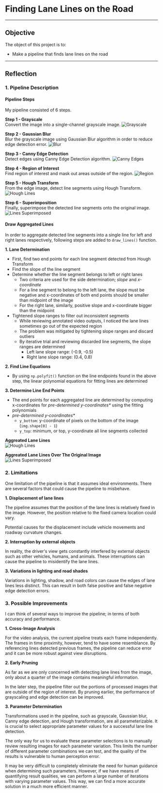 # **Finding Lane Lines on the Road** 

---

## Objective
The object of this project is to:
* Make a pipeline that finds lane lines on the road

[//]: # (Image References)

[image01]: ./test_images_inter_steps/solidWhiteCurve_01_gray.jpg
[image02]: ./test_images_inter_steps/solidWhiteCurve_02_blur.jpg
[image03]: ./test_images_inter_steps/solidWhiteCurve_03_edge.jpg
[image04]: ./test_images_inter_steps/solidWhiteCurve_04_regioned.jpg
[image05]: ./test_images_inter_steps/solidWhiteCurve_05_lines.jpg
[image06]: ./test_images_inter_steps/solidWhiteCurve_06_super.jpg
[image05_agg]: ./test_images_inter_steps/solidWhiteCurve_05_lines_agg.jpg
[image06_agg]: ./test_images_inter_steps/solidWhiteCurve_06_super_agg.jpg

---

## Reflection

### 1. Pipeline Description

#### Pipeline Steps
My pipeline consisted of 6 steps. 

**Step 1 - Grayscale**  
Convert the image into a single-channel grayscale image.
![Grayscale][image01]

**Step 2 - Gaussian Blur**  
Blur the grayscale image using Gaussian Blur algorithm in order to reduce
edge detection error.
![Blur][image02]

**Step 3 - Canny Edge Detection**  
Detect edges using Canny Edge Detection algorithm.
![Canny Edges][image03]

**Step 4 - Region of Interest**  
Find region of interest and mask out areas outside of the region.
![Region][image04]

**Step 5 - Hough Transform**  
From the edge image, detect line segments using Hough Transform.
![Hough Lines][image05]

**Step 6 - Superimposition**  
Finally, superimpose the detected line segments onto the original image.
![Lines Superimposed][image06]


#### Draw Aggregated Lines
In order to aggregate detected line segments into a single line for left
and right lanes respectively, following steps are added to ```draw_lines()```
function. 

**1. Lane Determination**  
- First, find two end points for each line segment detected from Hough
Transform
- Find the slope of the line segment
- Determine whether the line segment belongs to left or right lanes
  - Two criteria are used for the side determination; *slope* and *x-coordinate*
  - For a line segment to belong to the left lane, the slope must be
    negative and x-coordinates of both end points should be smaller than
    midpoint of the image
  - For the right lane, similarly, positive slope and x-coordinate bigger
    than the midpoint
- Tightened slope ranges to filter out inconsistent segments
  - While reviewing annotated video outputs, I noticed the lane lines sometimes
    go out of the expected region
  - The problem was mitigated by tightening slope ranges and discard outliers
  - By iterative trial and reviewing discarded line segments, the slope ranges
    are determined
    - Left lane slope range: (-0.9, -0.5)
    - Right lane slope range: (0.4, 0.8) 

**2. Find Line Equations**
- By using ```np.polyfit()``` function on the line endpoints found in the
  above step, the linear polynomial equations for fitting lines are determined

**3. Determine Line End Points**
- The end points for each aggregated line are determined by computing
  x-coordinates for _pre-determined y-coordinates*_ using the fitting polynomials
- _pre-determined y-coordinates*_
  - ```y_bottom```: y-coordinate of pixels on the bottom of the image
    (```img.shape[0] - 1```)
  - ```y_top```: minimum, or top, y-coordinate all line segments collected

**Aggreated Lane Lines**  
![Hough Lines][image05_agg]

**Aggreated Lane Lines Over The Original Image**  
![Lines Superimposed][image06_agg]


### 2. Limitations

One limitation of the pipeline is that it assumes ideal environments.  There
are several factors that could cause the pipeline to misbehave.

**1. Displacement of lane lines**  

The pipeline assumes that the position of the lane lines is relatively fixed
in the image.  However, the position relative to the fixed camera location
could vary.

Potential causes for the displacement include vehicle movements and roadway
curvature changes.

**2. Interruption by external objects**

In reality, the driver's view gets constantly interfered by external objects
such as other vehicles, humans, and animals.  These interruptions can cause
the pipeline to misidentify the lane lines.

**3. Variations in lighting and road shades**

Variations in lighting, shadow, and road colors can cause the edges of lane
lines less distinct.  This can result in both false positive and false negative
edge detection errors.


### 3. Possible Improvements

I can think of several ways to improve the pipeline; in terms of both accuracy
and performance.

**1. Cross-Image Analysis**

For the video analysis, the current pipeline treats each frame independently.
The frames in time proximity, however, tend to have some resemblance.  By
referencing lines detected previous frames, the pipeline can reduce error and
it can be more robust against view disruptions.

**2. Early Pruning**

As far as we are only concerned with detecting lane lines from the image, only
about a quarter of the image contains meaningful information.

In the later step, the pipeline filter out the portions of processed images that
are outside of the region of interest.  By pruning earlier, the performance of
grayscaling and edge detection can be improved. 

**3. Parameter Determination**

Transformations used in the pipeline, such as grayscale, Gaussian blur, Canny
edge detection, and Hough transformation, are all parameterizable.  It is
crucial to select appropriate parameter values for a successful lane line
detection.

The only way for us to evaluate these parameter selections is to manually
review resulting images for each parameter variation.  This limits the number
of different parameter combinations we can test, and the quality of the results
is vulnerable to human perception error.

It may be very difficult to completely eliminate the need for human guidance
when determining such parameters.  However, if we have means of quantifying
result qualities, we can perform a large number of iterations with varying
parameter values.  This way, we can find a more accurate solution in a much
more efficient manner. 
